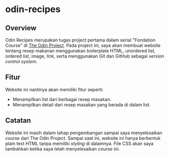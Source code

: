 # odin-recipes

## Overview

Odin Recipes merupakan tugas project pertama dalam serial "Fondation Course" di [The Odin Project](https://www.theodinproject.com/). Pada project ini, saya akan membuat website tentang resep makanan menggunakan boilerplate HTML, unordered list, ordered list, image, link, serta menggunakan Git dan GitHub sebagai _version control system_.

## Fitur

Website ini nantinya akan memiliki fitur seperti:

- Menampilkan list dari berbagai resep masakan.
- Menampilkan detail dari resep masakan yang berada di dalam list.

## Catatan

Website ini masih dalam tahap pengembangan sampai saya menyelesaikan _course_ dari The Odin Project. Sampai saat ini, website ini hanya berbentuk plain text HTML tanpa memiliki _styling_ di dalamnya. File CSS akan saya tambahkan ketika saya telah menyelesaikan _course_ ini.
